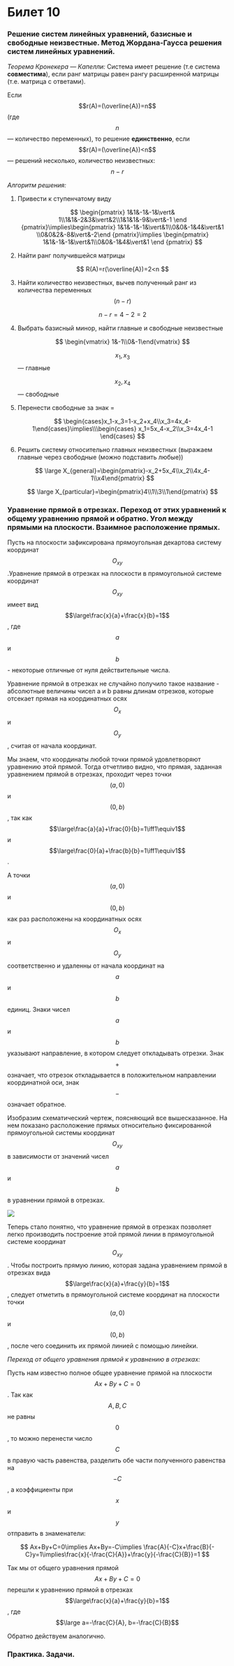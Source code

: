 # Билет 10

### Решение систем линейных уравнений, базисные и свободные неизвестные. Метод Жордана-Гаусса решения систем линейных уравнений.

_Теорема Кронекера — Капелли:_ Система имеет решение (т.е система **совместима**), если ранг матрицы равен рангу расширенной матрицы (т.е. матрица с ответами).

Если $$r(A)=(\overline{A})=n$$ (где $$n$$ — количество переменных), то решение **единственно**, если $$r(A)=(\overline{A})<n$$ — решений несколько, количество неизвестных: $$n-r$$

_Алгоритм решения:_

1.  Привести к ступенчатому виду

    $$
    \begin{pmatrix} 1&1&-1&-1&\vert& 1\\1&1&-2&3&\vert&2\\1&1&1&-9&\vert&-1 \end {pmatrix}\implies\begin{pmatrix} 1&1&-1&-1&\vert&1\\0&0&-1&4&\vert&1 \\0&0&2&-8&\vert&-2\end {pmatrix}\implies \begin{pmatrix} 1&1&-1&-1&\vert&1\\0&0&-1&4&\vert&1 \end {pmatrix}
    $$
2.  Найти ранг получившейся матрицы

    $$
    R(A)=r(\overline{A})=2<n
    $$
3.  Найти количество неизвестных, вычев полученный ранг из количества переменных $$(n-r)$$

    $$
    n-r=4-2=2
    $$
4.  Выбрать базисный минор, найти главные и свободные неизвестные

    $$
    \begin{vmatrix} 1&-1\\0&-1\end{vmatrix}
    $$

    $$x_1,x_3$$ — главные

    $$x_2,x_4$$ — свободные
5.  Перенести свободные за знак =

    $$
    \begin{cases}x_1-x_3=1-x_2+x_4\\x_3=4x_4-1\end{cases}\implies\\\begin{cases} x_1=5x_4-x_2\\x_3=4x_4-1 \end{cases}
    $$
6.  Решить систему относительно главных неизвестных (выражаем главные через свободные (можно подставить любые))

    $$
    \large X_{general}=\begin{pmatrix}-x_2+5x_4\\x_2\\4x_4-1\\x4\end{pmatrix}
    $$

    $$
    \large X_{particular}=\begin{pmatrix}4\\1\\3\\1\end{pmatrix}
    $$

### Уравнение прямой в отрезках. Переход от этих уравнений к общему уравнению прямой и обратно. Угол между прямыми на плоскости. Взаимное расположение прямых.

Пусть на плоскости зафиксирована прямоугольная декартова систему координат $$O_{xy}$$.Уравнение прямой в отрезках на плоскости в прямоугольной системе координат $$O_{xy}$$ имеет вид $$\large\frac{x}{a}+\frac{x}{b}=1$$, где $$a$$ и $$b$$ - некоторые отличные от нуля действительные числа.

Уравнение прямой в отрезках не случайно получило такое название - абсолютные величины чисел a и b равны длинам отрезков, которые отсекает прямая на координатных осях $$O_{x}$$и $$O_{y}$$, считая от начала координат.

Мы знаем, что координаты любой точки прямой удовлетворяют уравнению этой прямой. Тогда отчетливо видно, что прямая, заданная уравнением прямой в отрезках, проходит через точки $$(a,0)$$ и $$(0,b)$$ , так как $$\large\frac{a}{a}+\frac{0}{b}=1\iff1\equiv1$$ и $$\large\frac{0}{a}+\frac{b}{b}=1\iff1\equiv1$$.&#x20;

А точки $$(a,0)$$ и $$(0,b)$$  как раз расположены на координатных осях $$O_{x}$$ и $$O_{y}$$ соответственно и удаленны от начала координат на $$a$$ и $$b$$ единиц. Знаки чисел $$a$$ и $$b$$ указывают направление, в котором следует откладывать отрезки. Знак $$+$$ означает, что отрезок откладывается в положительном направлении координатной оси, знак $$-$$ означает обратное.

Изобразим схематический чертеж, поясняющий все вышесказанное. На нем показано расположение прямых относительно фиксированной прямоугольной системы координат $$O_{xy}$$ в зависимости от значений чисел $$a$$ и $$b$$ в уравнении прямой в отрезках.

![](<../.gitbook/assets/image (18).png>)

Теперь стало понятно, что уравнение прямой в отрезках позволяет легко производить построение этой прямой линии в прямоугольной системе координат $$O_{xy}$$. Чтобы построить прямую линию, которая задана уравнением прямой в отрезках вида $$\large\frac{x}{a}+\frac{y}{b}=1$$, следует отметить в прямоугольной системе координат на плоскости точки $$(a,0)$$ и $$(0,b)$$  , после чего соединить их прямой линией с помощью линейки.

_Переход от общего уравнения прямой к уравнению в отрезках:_

Пусть нам известно полное общее уравнение прямой на плоскости $$Ax+By+C=0$$. Так как $$A,B,C$$ не равны $$0$$, то можно перенести число $$C$$ в правую часть равенства, разделить обе части полученного равенства на $$-C$$, а коэффициенты при $$x$$ и $$y$$ отправить в знаменатели:

$$
Ax+By+C=0\implies Ax+By=-C\implies \frac{A}{-C}x+\frac{B}{-C}y=1\implies\frac{x}{-\frac{C}{A}}+\frac{y}{-\frac{C}{B}}=1
$$

Так мы от общего уравнения прямой $$Ax+By+C=0$$ перешли к уравнению прямой в отрезках $$\large\frac{x}{a}+\frac{y}{b}=1$$, где $$\large a=-\frac{C}{A}, b=-\frac{C}{B}$$

Обратно действуем аналогично.

### Практика. Задачи.
